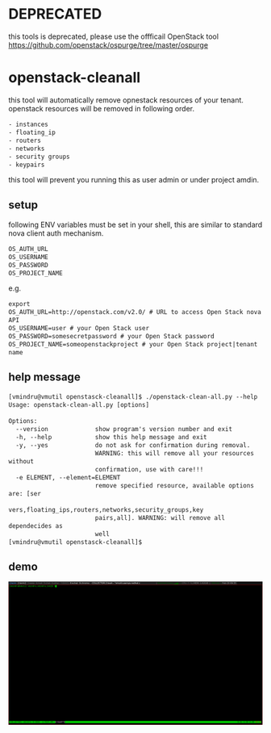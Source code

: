 # DEPRECATED

this tools is deprecated, please use the offficail OpenStack tool https://github.com/openstack/ospurge/tree/master/ospurge 

# openstack-cleanall

this tool will automatically remove opnestack resources
of your tenant.
openstack resources will be removed in following order.

    - instances 
    - floating_ip
    - routers 
    - networks
    - security groups
    - keypairs

this tool will prevent you running this as user admin or under project amdin.


## setup  

following ENV variables must be set in your shell, this are similar to standard
nova client auth mechanism.

```
OS_AUTH_URL
OS_USERNAME
OS_PASSWORD
OS_PROJECT_NAME
```

e.g.

```
export 
OS_AUTH_URL=http://openstack.com/v2.0/ # URL to access Open Stack nova API
OS_USERNAME=user # your Open Stack user
OS_PASSWORD=somesecretpassword # your Open Stack password
OS_PROJECT_NAME=someopenstackproject # your Open Stack project|tenant name
```
## help message

```
[vmindru@vmutil openstasck-cleanall]$ ./openstack-clean-all.py --help
Usage: openstack-clean-all.py [options]

Options:
  --version             show program's version number and exit
  -h, --help            show this help message and exit
  -y, --yes             do not ask for confirmation during removal.
                        WARNING: this will remove all your resources without
                        confirmation, use with care!!!
  -e ELEMENT, --element=ELEMENT
                        remove specified resource, available options are: [ser
                        vers,floating_ips,routers,networks,security_groups,key
                        pairs,all]. WARNING: will remove all dependecides as
                        well
[vmindru@vmutil openstasck-cleanall]$ 
```

## demo 
![./osremove.gif](./osremove.gif)
